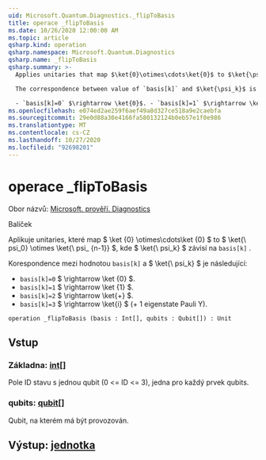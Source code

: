 ```yaml
---
uid: Microsoft.Quantum.Diagnostics._flipToBasis
title: operace _flipToBasis
ms.date: 10/26/2020 12:00:00 AM
ms.topic: article
qsharp.kind: operation
qsharp.namespace: Microsoft.Quantum.Diagnostics
qsharp.name: _flipToBasis
qsharp.summary: >-
  Applies unitaries that map $\ket{0}\otimes\cdots\ket{0}$ to $\ket{\psi_0} \otimes \ket{\psi_{n - 1}}$, where $\ket{\psi_k}$ depends on `basis[k]`.

  The correspondence between value of `basis[k]` and $\ket{\psi_k}$ is the following:

  - `basis[k]=0` $\rightarrow \ket{0}$. - `basis[k]=1` $\rightarrow \ket{1}$. - `basis[k]=2` $\rightarrow \ket{+}$. - `basis[k]=3` $\rightarrow \ket{i}$ ( +1 eigenstate of Pauli Y ).
ms.openlocfilehash: e074ed2ae259f6aef49a8d327ce518a9e2caebfa
ms.sourcegitcommit: 29e0d88a30e4166fa580132124b0eb57e1f0e986
ms.translationtype: MT
ms.contentlocale: cs-CZ
ms.lasthandoff: 10/27/2020
ms.locfileid: "92698201"
---
```

# <a name="_fliptobasis-operation"></a>operace _flipToBasis

Obor názvů: [Microsoft. prověří. Diagnostics](xref:Microsoft.Quantum.Diagnostics)

Balíček [](https://nuget.org/packages/)


Aplikuje unitaries, které map $ \ket {0} \otimes\cdots\ket {0} $ to $ \ket{\ psi_0} \otimes \ket{\ psi_ {n-1}} $, kde $ \ket{\ psi_k} $ závisí na `basis[k]` .

Korespondence mezi hodnotou `basis[k]` a $ \ket{\ psi_k} $ je následující:

- `basis[k]=0` $ \rightarrow \ket {0} $.
- `basis[k]=1` $ \rightarrow \ket {1} $.
- `basis[k]=2` $ \rightarrow \ket{+} $.
- `basis[k]=3` $ \rightarrow \ket{i} $ (+ 1 eigenstate Pauli Y).

```qsharp
operation _flipToBasis (basis : Int[], qubits : Qubit[]) : Unit
```


## <a name="input"></a>Vstup

### <a name="basis--int"></a>Základna: [int](xref:microsoft.quantum.lang-ref.int)[]

Pole ID stavu s jednou qubit (0 <= ID <= 3), jedna pro každý prvek qubits.


### <a name="qubits--qubit"></a>qubits: [qubit](xref:microsoft.quantum.lang-ref.qubit)[]

Qubit, na kterém má být provozován.



## <a name="output--unit"></a>Výstup: [jednotka](xref:microsoft.quantum.lang-ref.unit)

